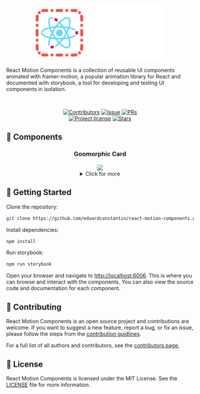 <div align="center">
<img src="public/rmc.png">
</div>

React Motion Components is a collection of reusable UI components animated with framer-motion, a popular animation
library for React and documented with storybook, a tool for developing and testing UI components in isolation.

<div align="center">
<br />

[![Contributors](https://img.shields.io/github/contributors/eduardconstantin/react-motion-components?style=flat-square)](https://github.com/eduardconstantin/react-motion-components/graphs/contributors)
[![Issue](https://img.shields.io/github/issues/eduardconstantin/react-motion-components?style=flat-square)](https://github.com/eduardconstantin/react-motion-components/issues)
[![PRs](https://img.shields.io/github/issues-pr/eduardconstantin/react-motion-components?style=flat-square)](https://github.com/eduardconstantin/react-motion-components/pulls)
<br/>
[![Project license](https://img.shields.io/github/license/eduardconstantin/react-motion-components?style=flat-square)](LICENSE)
[![Stars](https://img.shields.io/github/stars/eduardconstantin/react-motion-components?style=flat-square)](https://github.com/eduardconstantin/react-motion-components/stargazers)

</div>

## 🧩 Components

<div align="center">
  <h3 align="center">Goomorphic Card</h3>
  <img align="center" height="300px" src="https://cdn.dribbble.com/userupload/17062044/file/original-688c4d8e44a27791bb409b87f7b2314d.gif"/> 
  <br>
  <details align="center">
    <summary>Click for more</summary>
    <pre>
      <h3 align="center">Goomorphic Menu</h3>
      <img align="center" height="200px" src="https://cdn.dribbble.com/userupload/16249760/file/original-f9f8054776c4ef1409b03e7cea6033d2.gif"/> 
      <h3 align="center">Counter-Strike Button</h3>
      <img align="center" height="200px" src="https://cdn.dribbble.com/userupload/9956491/file/original-1c3263055d59db01e43678d5d5b8e71a.gif"/> 
      <h3 align="center">✨Framer AI Button</h3>
      <img align="center" height="200px" src="https://cdn.dribbble.com/userupload/5766170/file/original-8c76fbedd0ced146fff4c572616a6b4d.gif"/>
      <h3 align="center">Comic-Book Button</h3>
      <img align="center" height="200px" src="public/assets/comicbtn.gif"/>
      <h3 align="center">Navigation Menu</h3>
      <img align="center" height="200px" src="public/assets/menu.gif"/>
      <h3 align="center">Dynamic Menu</h3>
      <img align="center" height="200px" src="public/assets/dynMenu.gif"/>
    </pre>
  </details>
  
</div>

## 🌱 Getting Started

Clone the repository:

```bash
git clone https://github.com/eduardconstantin/react-motion-components.git
```

Install dependencies:

```bash
npm install
```

Run storybook:

```bash
npm run storybook
```

Open your browser and navigate to [http://localhost:6006](http://localhost:6006). This is where you can browse and
interact with the components. You can also view the source code and documentation for each component.

## 👥 Contributing

React Motion Components is an open source project and contributions are welcome. If you want to suggest a new feature,
report a bug, or fix an issue, please follow the steps from the [contribution guidlines](CONTRIBUTING.md).

For a full list of all authors and contributors, see the
[contributors page.](https://github.com/eduardconstantin/react-motion-components/contributors)

## 📜 License

React Motion Components is licensed under the MIT License. See the [LICENSE](LICENSE) file for more information.
